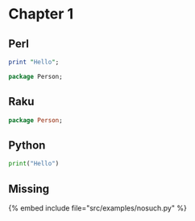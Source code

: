 # Chapter 1


## Perl

```perl
print "Hello";
```

```perl
package Person;
```

## Raku

```raku
package Person;
```


## Python

```python
print("Hello")
```

## Missing

{% embed include file="src/examples/nosuch.py" %}



